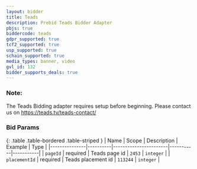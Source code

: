 ```yaml
---
layout: bidder
title: Teads
description: Prebid Teads Bidder Adapter
pbjs: true
biddercode: teads
gdpr_supported: true
tcf2_supported: true
usp_supported: true
schain_supported: true
media_types: banner, video
gvl_id: 132
bidder_supports_deals: true
---
```


### Note:

The Teads Bidding adapter requires setup before beginning. Please contact us on https://teads.tv/teads-contact/

### Bid Params

{: .table .table-bordered .table-striped }
| Name          | Scope    | Description           | Example   | Type      |
|---------------|----------|-----------------------|-----------|-----------|
| `pageId`      | required | Teads page id         | `2453`    | `integer` |
| `placementId` | required | Teads placement id    | `113244`  | `integer` |
